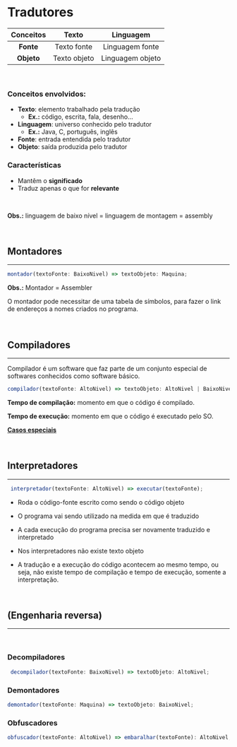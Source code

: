 # **Tradutores**

| Conceitos  |    Texto     |    Linguagem     |
| :--------: | :----------: | :--------------: |
| **Fonte**  | Texto fonte  | Linguagem fonte  |
| **Objeto** | Texto objeto | Linguagem objeto |

<br />

### Conceitos envolvidos:

- **Texto**: elemento trabalhado pela tradução
  - **Ex.:** código, escrita, fala, desenho...
- **Linguagem**: universo conhecido pelo tradutor
  - **Ex.:** Java, C, português, inglês
- **Fonte**: entrada entendida pelo tradutor
- **Objeto**: saída produzida pelo tradutor

### Características

- Mantêm o **significado**
- Traduz apenas o que for **relevante**

<br/>

**Obs.:** linguagem de baixo nível = linguagem de montagem = assembly

<br/>

## **Montadores**

---

```ts
montador(textoFonte: BaixoNivel) => textoObjeto: Maquina;
```

**Obs.:** Montador = Assembler

O montador pode necessitar de uma tabela de símbolos, para fazer o link de endereços a nomes criados no programa.

<br />

## **Compiladores**

---

Compilador é um software que faz parte de um conjunto especial de softwares conhecidos como software básico.

```ts
compilador(textoFonte: AltoNivel) => textoObjeto: AltoNivel | BaixoNivel
```

**Tempo de compilação:** momento em que o código é compilado.

**Tempo de execução:** momento em que o código é executado pelo SO.

[**Casos especiais**](/conceitos-basicos/tradutores/casos-especiais)

<br />

## **Interpretadores**

---

```ts
 interpretador(textoFonte: AltoNivel) => executar(textoFonte);
```

- Roda o código-fonte escrito como sendo o código objeto

- O programa vai sendo utilizado na medida em que é traduzido

- A cada execução do programa precisa ser novamente traduzido e interpretado

- Nos interpretadores não existe texto objeto

- A tradução e a execução do código acontecem ao mesmo tempo, ou seja, não existe tempo de compilação e tempo de execução, somente a interpretação.

<br />

## **(Engenharia reversa)**

---

<br/>

### **Decompiladores**

```ts
 decompilador(textoFonte: BaixoNivel) => textoObjeto: AltoNivel;
```

### **Demontadores**

```ts
demontador(textoFonte: Maquina) => textoObjeto: BaixoNivel;
```

### **Obfuscadores**

```ts
obfuscador(textoFonte: AltoNivel) => embaralhar(textoFonte): AltoNivel;
```
